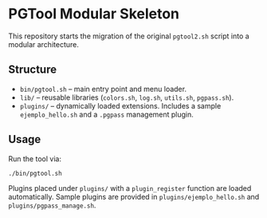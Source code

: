 # PGTool Modular Skeleton

This repository starts the migration of the original `pgtool2.sh` script into a
modular architecture.

## Structure

- `bin/pgtool.sh` – main entry point and menu loader.
- `lib/` – reusable libraries (`colors.sh`, `log.sh`, `utils.sh`, `pgpass.sh`).
- `plugins/` – dynamically loaded extensions. Includes a sample `ejemplo_hello.sh`
  and a `.pgpass` management plugin.

## Usage

Run the tool via:

```bash
./bin/pgtool.sh
```

Plugins placed under `plugins/` with a `plugin_register` function are loaded
automatically. Sample plugins are provided in `plugins/ejemplo_hello.sh` and
`plugins/pgpass_manage.sh`.
